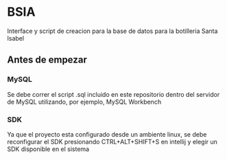# BSIA
Interface y script de creacion para la base de datos para la botilleria Santa Isabel
## Antes de empezar
### MySQL
Se debe correr el script .sql incluido en este repositorio dentro del servidor de MySQL utilizando, por ejemplo, MySQL Workbench
### SDK
Ya que el proyecto esta configurado desde un ambiente linux, se debe reconfigurar el SDK presionando CTRL+ALT+SHIFT+S en intellij y elegir un SDK disponible en el sistema
